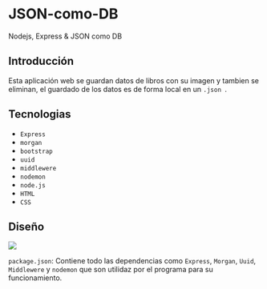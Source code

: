 # JSON-como-DB

Nodejs, Express &amp; JSON como DB

## Introducción 

Esta aplicación web se guardan datos de libros con su imagen y tambien se eliminan, el guardado de los datos es de forma local en un `.json `. 

## Tecnologias

* `Express`
* `morgan`
* `bootstrap`
* `uuid`
* `middlewere`
* `nodemon`
* `node.js`
* `HTML`
* `CSS`

## Diseño

![](..%5CdiagramaJsonComoDb.png)

`package.json`: Contiene todo las dependencias como `Express`, `Morgan`, `Uuid`, `Middlewere` y `nodemon` que son utilidaz por el programa para su funcionamiento.

